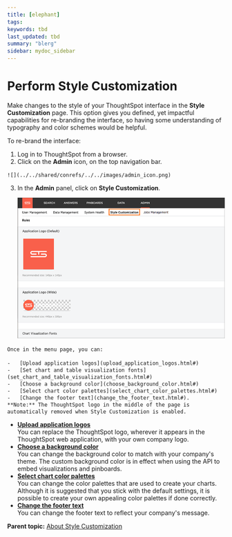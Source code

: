 ```yaml
---
title: [elephant]
tags:
keywords: tbd
last_updated: tbd
summary: "blerg"
sidebar: mydoc_sidebar
---
```

# Perform Style Customization

Make changes to the style of your ThoughtSpot interface in the **Style Customization** page. This option gives you defined, yet impactful capabilities for re-branding the interface, so having some understanding of typography and color schemes would be helpful.

To re-brand the interface:

1.   Log in to ThoughtSpot from a browser.
2.   Click on the **Admin** icon, on the top navigation bar.

    ![](../../shared/conrefs/../../images/admin_icon.png)

3.   In the **Admin** panel, click on **Style Customization**.

     ![](../../images/style_customization.png "Style Customization menu")

    Once in the menu page, you can:

    -   [Upload application logos](upload_application_logos.html#)
    -   [Set chart and table visualization fonts](set_chart_and_table_visualization_fonts.html#)
    -   [Choose a background color](choose_background_color.html#)
    -   [Select chart color palettes](select_chart_color_palettes.html#)
    -   [Change the footer text](change_the_footer_text.html#).
    **Note:** The ThoughtSpot logo in the middle of the page is automatically removed when Style Customization is enabled.


-   **[Upload application logos](../../application_integration/custom_branding/upload_application_logos.html)**  
You can replace the ThoughtSpot logo, wherever it appears in the ThoughtSpot web application, with your own company logo.
-   **[Choose a background color](../../application_integration/custom_branding/choose_background_color.html)**  
You can change the background color to match with your company's theme. The custom background color is in effect when using the API to embed visualizations and pinboards.
-   **[Select chart color palettes](../../application_integration/custom_branding/select_chart_color_palettes.html)**  
You can change the color palettes that are used to create your charts. Although it is suggested that you stick with the default settings, it is possible to create your own appealing color palettes if done correctly.
-   **[Change the footer text](../../application_integration/custom_branding/change_the_footer_text.html)**  
You can change the footer text to reflect your company's message.

**Parent topic:** [About Style Customization](../../application_integration/custom_branding/about_style_customization.html)
